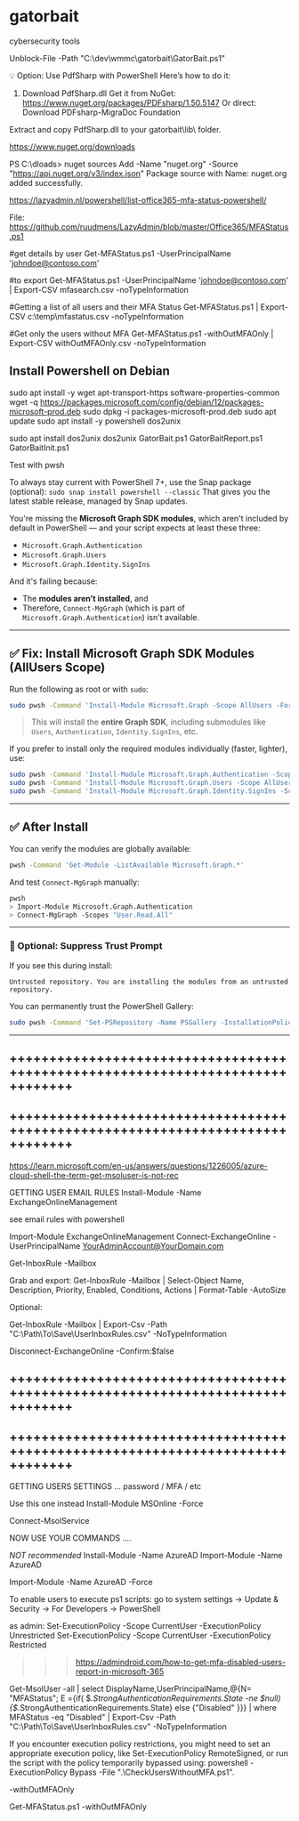 # gatorbait
cybersecurity tools

Unblock-File -Path "C:\dev\wmmc\gatorbait\GatorBait.ps1"



💡 Option: Use PdfSharp with PowerShell
Here’s how to do it:

1. Download PdfSharp.dll
Get it from NuGet:
https://www.nuget.org/packages/PDFsharp/1.50.5147
Or direct:
Download PDFsharp-MigraDoc Foundation

Extract and copy PdfSharp.dll to your gatorbait\lib\ folder.


https://www.nuget.org/downloads

PS C:\dloads> nuget sources Add -Name "nuget.org" -Source "https://api.nuget.org/v3/index.json"
Package source with Name: nuget.org added successfully.



https://lazyadmin.nl/powershell/list-office365-mfa-status-powershell/

File: https://github.com/ruudmens/LazyAdmin/blob/master/Office365/MFAStatus.ps1

#get details by user
Get-MFAStatus.ps1 -UserPrincipalName 'johndoe@contoso.com'

#to export 
	Get-MFAStatus.ps1 -UserPrincipalName 'johndoe@contoso.com' | Export-CSV mfasearch.csv -noTypeInformation


#Getting a list of all users and their MFA Status
Get-MFAStatus.ps1 | Export-CSV c:\temp\mfastatus.csv -noTypeInformation

#Get only the users without MFA
	Get-MFAStatus.ps1 -withOutMFAOnly | Export-CSV withOutMFAOnly.csv -noTypeInformation


## Install Powershell on Debian 

sudo apt install -y wget apt-transport-https software-properties-common
wget -q https://packages.microsoft.com/config/debian/12/packages-microsoft-prod.deb
sudo dpkg -i packages-microsoft-prod.deb
sudo apt update
sudo apt install -y powershell dos2unix

sudo apt install dos2unix
dos2unix GatorBait.ps1 GatorBaitReport.ps1 GatorBaitInit.ps1

Test with pwsh


To always stay current with PowerShell 7+, use the Snap package (optional):
`sudo snap install powershell --classic`
That gives you the latest stable release, managed by Snap updates.



You're missing the **Microsoft Graph SDK modules**, which aren't included by default in PowerShell — and your script expects at least these three:

* `Microsoft.Graph.Authentication`
* `Microsoft.Graph.Users`
* `Microsoft.Graph.Identity.SignIns`

And it's failing because:

* The **modules aren’t installed**, and
* Therefore, `Connect-MgGraph` (which is part of `Microsoft.Graph.Authentication`) isn't available.

---

## ✅ Fix: Install Microsoft Graph SDK Modules (AllUsers Scope)

Run the following as root or with `sudo`:

```bash
sudo pwsh -Command 'Install-Module Microsoft.Graph -Scope AllUsers -Force'
```

> This will install the **entire Graph SDK**, including submodules like `Users`, `Authentication`, `Identity.SignIns`, etc.

If you prefer to install only the required modules individually (faster, lighter), use:

```bash
sudo pwsh -Command 'Install-Module Microsoft.Graph.Authentication -Scope AllUsers -Force'
sudo pwsh -Command 'Install-Module Microsoft.Graph.Users -Scope AllUsers -Force'
sudo pwsh -Command 'Install-Module Microsoft.Graph.Identity.SignIns -Scope AllUsers -Force'
```

---

## ✅ After Install

You can verify the modules are globally available:

```bash
pwsh -Command 'Get-Module -ListAvailable Microsoft.Graph.*'
```

And test `Connect-MgGraph` manually:

```bash
pwsh
> Import-Module Microsoft.Graph.Authentication
> Connect-MgGraph -Scopes "User.Read.All"
```

---

### 🔐 Optional: Suppress Trust Prompt

If you see this during install:

```
Untrusted repository. You are installing the modules from an untrusted repository.
```

You can permanently trust the PowerShell Gallery:

```bash
sudo pwsh -Command 'Set-PSRepository -Name PSGallery -InstallationPolicy Trusted'
```

---



## ++++++++++++++++++++++++++++++++++++++++++++++++++++++++++++++++++++++++++++++
## ++++++++++++++++++++++++++++++++++++++++++++++++++++++++++++++++++++++++++++++


https://learn.microsoft.com/en-us/answers/questions/1226005/azure-cloud-shell-the-term-get-msoluser-is-not-rec


GETTING USER EMAIL RULES 
Install-Module -Name ExchangeOnlineManagement


see email rules with powershell 

Import-Module ExchangeOnlineManagement
Connect-ExchangeOnline -UserPrincipalName <YourAdminAccount@YourDomain.com>

Get-InboxRule -Mailbox <UserEmail>

Grab and export: 
Get-InboxRule -Mailbox <UserEmail> | Select-Object Name, Description, Priority, Enabled, Conditions, Actions | Format-Table -AutoSize

Optional: 

Get-InboxRule -Mailbox <UserEmail> | Export-Csv -Path "C:\Path\To\Save\UserInboxRules.csv" -NoTypeInformation


Disconnect-ExchangeOnline -Confirm:$false


## ++++++++++++++++++++++++++++++++++++++++++++++++++++++++++++++++++++++++++++++
## ++++++++++++++++++++++++++++++++++++++++++++++++++++++++++++++++++++++++++++++

GETTING USERS SETTINGS ... password / MFA / etc 

Use this one instead
Install-Module MSOnline -Force

Connect-MsolService

NOW USE YOUR COMMANDS .... 



*NOT recommended*
Install-Module -Name AzureAD
Import-Module -Name AzureAD


Import-Module -Name AzureAD -Force

To enable users to execute ps1 scripts:
go to system settings -> Update & Security -> For Developers -> PowerShell

as admin: 
Set-ExecutionPolicy -Scope CurrentUser -ExecutionPolicy Unrestricted
Set-ExecutionPolicy -Scope CurrentUser -ExecutionPolicy Restricted

>>> https://admindroid.com/how-to-get-mfa-disabled-users-report-in-microsoft-365

Get-MsolUser -all | select DisplayName,UserPrincipalName,@{N= "MFAStatus"; E ={if( $_.StrongAuthenticationRequirements.State -ne $null) {$_.StrongAuthenticationRequirements.State} else {"Disabled" }}} | where MFAStatus -eq "Disabled"  | Export-Csv -Path "C:\Path\To\Save\UserInboxRules.csv" -NoTypeInformation  



If you encounter execution policy restrictions, you might need to set an appropriate execution policy, like Set-ExecutionPolicy RemoteSigned, or run the script with the policy temporarily bypassed using:
	powershell -ExecutionPolicy Bypass -File ".\CheckUsersWithoutMFA.ps1".



-withOutMFAOnly

Get-MFAStatus.ps1 -withOutMFAOnly